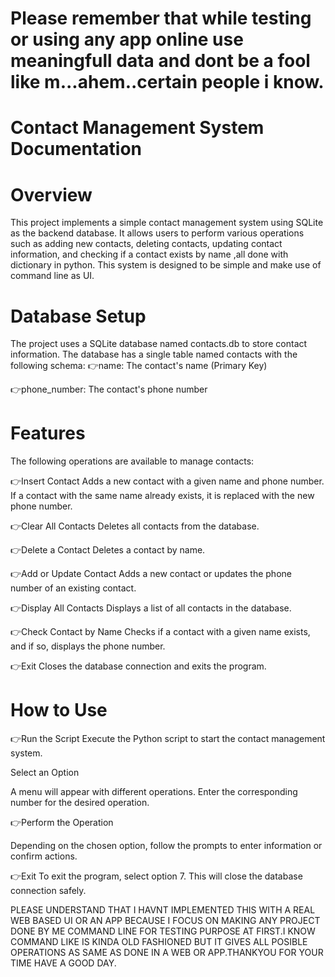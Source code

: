 # Please remember that while testing or using any app online use meaningfull data and dont be a fool like m...ahem..certain people i know.

# Contact Management System Documentation

# Overview

This project implements a simple contact management system using SQLite as the backend database. It allows users to perform various operations such as adding new contacts, deleting contacts, updating contact information, and checking if a contact exists by name ,all done with dictionary in python. This system is designed to be simple and make use of command line as UI.


# Database Setup
The project uses a SQLite database named contacts.db to store contact information. The database has a single table named contacts with the following schema:
👉name: The contact's name (Primary Key)

👉phone_number: The contact's phone number

# Features
The following operations are available to manage contacts:

👉Insert Contact
Adds a new contact with a given name and phone number. If a contact with the same name already exists, it is replaced with the new phone number.

👉Clear All Contacts
Deletes all contacts from the database.

👉Delete a Contact
Deletes a contact by name.

👉Add or Update Contact
Adds a new contact or updates the phone number of an existing contact.

👉Display All Contacts
Displays a list of all contacts in the database.

👉Check Contact by Name
Checks if a contact with a given name exists, and if so, displays the phone number.

👉Exit
Closes the database connection and exits the program.

# How to Use

👉Run the Script
Execute the Python script to start the contact management system.

Select an Option

A menu will appear with different operations. Enter the corresponding number for the desired operation.

👉Perform the Operation

Depending on the chosen option, follow the prompts to enter information or confirm actions.

👉Exit
To exit the program, select option 7. This will close the database connection safely.


PLEASE UNDERSTAND THAT I HAVNT IMPLEMENTED THIS WITH A REAL WEB BASED UI OR AN APP BECAUSE I FOCUS ON MAKING ANY PROJECT DONE BY ME COMMAND LINE FOR TESTING PURPOSE AT FIRST.I KNOW COMMAND LIKE IS KINDA OLD FASHIONED BUT IT GIVES ALL POSIBLE OPERATIONS AS SAME AS DONE IN A WEB OR APP.THANKYOU FOR YOUR TIME HAVE A GOOD DAY.

